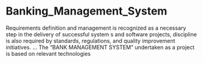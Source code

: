 # Banking_Management_System
Requirements definition and management is recognized as a necessary step in the delivery of successful system s and software projects, discipline is also required by standards, regulations, and quality improvement initiatives. ... The “BANK MANAGEMENT SYSTEM” undertaken as a project is based on relevant technologies
